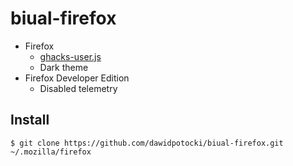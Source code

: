 # biual-firefox

* Firefox
	* [ghacks-user.js](https://github.com/ghacksuserjs/ghacks-user.js)
	* Dark theme
* Firefox Developer Edition
	* Disabled telemetry

## Install

```
$ git clone https://github.com/dawidpotocki/biual-firefox.git ~/.mozilla/firefox
```
